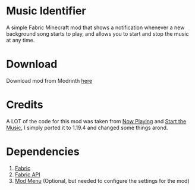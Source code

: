 # Music Identifier
A simple Fabric Minecraft mod that shows a notification whenever a new background song starts to play, and allows you to start and stop the music at any time.

# Download
Download mod from Modrinth [here](https://google.com)

# Credits
A LOT of the code for this mod was taken from [Now Playing](https://github.com/Scotsguy/now-playing) and [Start the Music](https://github.com/magneticflux-/fabric-start-the-music), I simply ported it to 1.19.4 and changed some things arond.

# Dependencies
1. [Fabric](https://fabricmc.net/use/installer/)
2. [Fabric API](https://modrinth.com/mod/fabric-api)
3. [Mod Menu](https://modrinth.com/mod/modmenu) (Optional, but needed to configure the settings for the mod)


